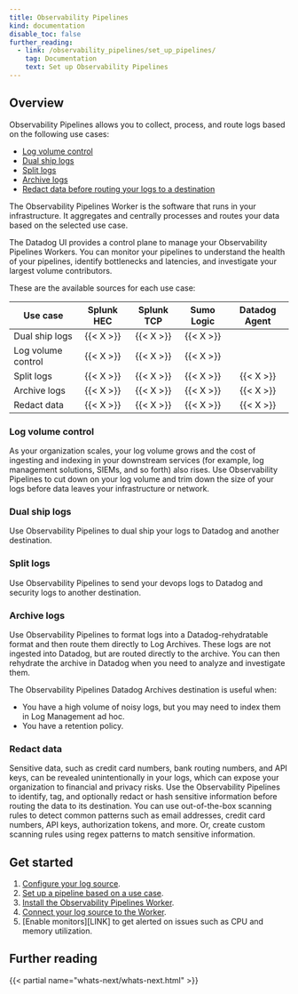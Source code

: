 ```yaml
---
title: Observability Pipelines
kind: documentation
disable_toc: false
further_reading:
  - link: /observability_pipelines/set_up_pipelines/
    tag: Documentation
    text: Set up Observability Pipelines
---
```


## Overview

Observability Pipelines allows you to collect, process, and route logs based on the following use cases:

- [Log volume control](#log-volume-control)
- [Dual ship logs](#dual-ship-logs)
- [Split logs](#split-logs)
- [Archive logs](#archive-logs)
- [Redact data before routing your logs to a destination](#redact-data)

The Observability Pipelines Worker is the software that runs in your infrastructure. It aggregates and centrally processes and routes your data based on the selected use case.

The Datadog UI provides a control plane to manage your Observability Pipelines Workers. You can monitor your pipelines to understand the health of your pipelines, identify bottlenecks and latencies, and investigate your largest volume contributors.

These are the available sources for each use case:

| Use case           | Splunk HEC | Splunk TCP | Sumo Logic | Datadog Agent|
| -----------------  | :--------: | :--------: | :--------: | :-----------:|
| Dual ship logs     |  {{< X >}} |  {{< X >}} | {{< X >}}  |              |
| Log volume control |  {{< X >}} |  {{< X >}} | {{< X >}}  |              |
| Split logs         |  {{< X >}} |  {{< X >}} | {{< X >}}  |  {{< X >}}   |
| Archive logs       | {{< X >}}  |  {{< X >}} | {{< X >}}  |  {{< X >}}   |
| Redact data        |  {{< X >}} |  {{< X >}} | {{< X >}}  |  {{< X >}}   |

### Log volume control

As your organization scales, your log volume grows and the cost of ingesting and indexing in your downstream services (for example, log management solutions, SIEMs, and so forth) also rises. Use Observability Pipelines to cut down on your log volume and trim down the size of your logs before data leaves your infrastructure or network.

### Dual ship logs

Use Observability Pipelines to dual ship your logs to Datadog and another destination.

### Split logs

Use Observability Pipelines to send your devops logs to Datadog and security logs to another destination.

### Archive logs

Use Observability Pipelines to format logs into a Datadog-rehydratable format and then route them directly to Log Archives. These logs are not ingested into Datadog, but are routed directly to the archive. You can then rehydrate the archive in Datadog when you need to analyze and investigate them.

The Observability Pipelines Datadog Archives destination is useful when:

- You have a high volume of noisy logs, but you may need to index them in Log Management ad hoc.
- You have a retention policy.

### Redact data

Sensitive data, such as credit card numbers, bank routing numbers, and API keys, can be revealed unintentionally in your logs, which can expose your organization to financial and privacy risks. Use the Observability Pipelines to identify, tag, and optionally redact or hash sensitive information before routing the data to its destination. You can use out-of-the-box scanning rules to detect common patterns such as email addresses, credit card numbers, API keys, authorization tokens, and more. Or, create custom scanning rules using regex patterns to match sensitive information.

## Get started

1. [Configure your log source][1].
1. [Set up a pipeline based on a use case][2].
1. [Install the Observability Pipelines Worker][3].
1. [Connect your log source to the Worker][4].
1. [Enable monitors][LINK] to get alerted on issues such as CPU and memory utilization.

## Further reading

{{< partial name="whats-next/whats-next.html" >}}

[1]: /observability_pipelines/set_up_pipelines?tab=splunkhec#configure-your-log-source
[2]: /observability_pipelines/set_up_pipelines/?tab=splunkhec#set-up-a-pipeline
[3]: /observability_pipelines/set_up_pipelines?tab=splunkhec#install-the-observability-pipelines-worker
[4]: /observability_pipelines/set_up_pipelines?tab=splunkhec#connect-your-log-source-to-the-observability-pipelines-worker


